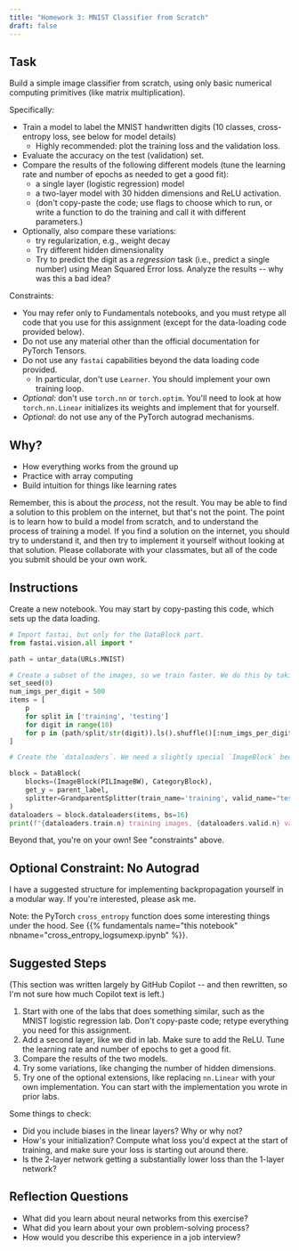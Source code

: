 ```yaml
---
title: "Homework 3: MNIST Classifier from Scratch"
draft: false
---
```



## Task

Build a simple image classifier from scratch, using only basic numerical computing primitives (like matrix multiplication).

Specifically:

- Train a model to label the MNIST handwritten digits (10 classes, cross-entropy loss, see below for model details)
  - Highly recommended: plot the training loss and the validation loss.
- Evaluate the accuracy on the test (validation) set.
- Compare the results of the following different models (tune the learning rate and number of epochs as needed to get a good fit):
  - a single layer (logistic regression) model
  - a two-layer model with 30 hidden dimensions and ReLU activation.
  - (don't copy-paste the code; use flags to choose which to run, or write a function to do the training and call it with different parameters.)
- Optionally, also compare these variations:
  - try regularization, e.g., weight decay
  - Try different hidden dimensionality
  - Try to predict the digit as a *regression* task (i.e., predict a single number) using Mean Squared Error loss. Analyze the results -- why was this a bad idea?

Constraints:

- You may refer only to Fundamentals notebooks, and you must retype all code that you use for this assignment (except for the data-loading code provided below).
- Do not use any material other than the official documentation for PyTorch Tensors.
- Do not use any `fastai` capabilities beyond the data loading code provided.
  - In particular, don't use `Learner`. You should implement your own training loop.
- *Optional*: don't use `torch.nn` or `torch.optim`. You'll need to look at how `torch.nn.Linear` initializes its weights and implement that for yourself.
- *Optional*: do not use any of the PyTorch autograd mechanisms.

## Why?

- How everything works from the ground up
- Practice with array computing
- Build intuition for things like learning rates

Remember, this is about the *process*, not the result. You may be able to find a solution to this problem on the internet, but that's not the point. The point is to learn how to build a model from scratch, and to understand the process of training a model. If you find a solution on the internet, you should try to understand it, and then try to implement it yourself without looking at that solution. Please collaborate with your classmates, but all of the code you submit should be your own work.

## Instructions

Create a new notebook. You may start by copy-pasting this code, which sets up the data loading.

```python
# Import fastai, but only for the DataBlock part.
from fastai.vision.all import *

path = untar_data(URLs.MNIST)

# Create a subset of the images, so we train faster. We do this by taking 500 random images of each digit.
set_seed(0)
num_imgs_per_digit = 500
items = [
    p
    for split in ['training', 'testing']
    for digit in range(10)
    for p in (path/split/str(digit)).ls().shuffle()[:num_imgs_per_digit]
]

# Create the `dataloaders`. We need a slightly special `ImageBlock` because we want grayscale images.

block = DataBlock(
    blocks=(ImageBlock(PILImageBW), CategoryBlock),
    get_y = parent_label,
    splitter=GrandparentSplitter(train_name='training', valid_name="testing"),
)
dataloaders = block.dataloaders(items, bs=16)
print(f"{dataloaders.train.n} training images, {dataloaders.valid.n} validation images")
```

Beyond that, you're on your own! See "constraints" above.

## Optional Constraint: No Autograd

I have a suggested structure for implementing backpropagation yourself in a modular way. If you're interested, please ask me.

Note: the PyTorch `cross_entropy` function does some interesting things under the hood. See {{% fundamentals name="this notebook" nbname="cross_entropy_logsumexp.ipynb" %}}.

## Suggested Steps

(This section was written largely by GitHub Copilot -- and then rewritten, so I'm not sure how much Copilot text is left.)

1. Start with one of the labs that does something similar, such as the MNIST logistic regression lab. Don't copy-paste code; retype everything you need for this assignment.
2. Add a second layer, like we did in lab. Make sure to add the ReLU. Tune the learning rate and number of epochs to get a good fit.
3. Compare the results of the two models.
4. Try some variations, like changing the number of hidden dimensions.
5. Try one of the optional extensions, like replacing `nn.Linear` with your own implementation. You can start with the implementation you wrote in prior labs.

Some things to check:

- Did you include biases in the linear layers? Why or why not?
- How's your initialization? Compute what loss you'd expect at the start of training, and make sure your loss is starting out around there.
- Is the 2-layer network getting a substantially lower loss than the 1-layer network?

## Reflection Questions

- What did you learn about neural networks from this exercise?
- What did you learn about your own problem-solving process?
- How would you describe this experience in a job interview?
